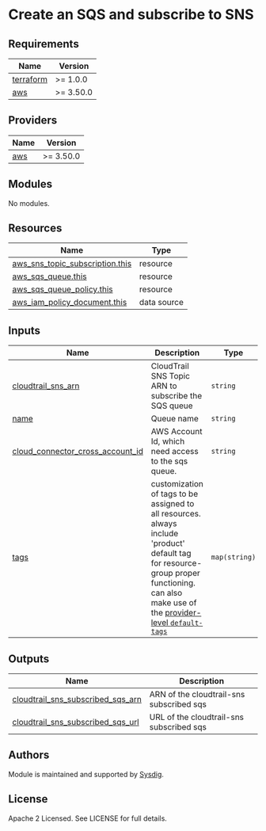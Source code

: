 # Create an SQS and subscribe to SNS

<!-- BEGINNING OF PRE-COMMIT-TERRAFORM DOCS HOOK -->
## Requirements

| Name | Version |
|------|---------|
| <a name="requirement_terraform"></a> [terraform](#requirement\_terraform) | >= 1.0.0 |
| <a name="requirement_aws"></a> [aws](#requirement\_aws) | >= 3.50.0 |

## Providers

| Name | Version |
|------|---------|
| <a name="provider_aws"></a> [aws](#provider\_aws) | >= 3.50.0 |

## Modules

No modules.

## Resources

| Name | Type |
|------|------|
| [aws_sns_topic_subscription.this](https://registry.terraform.io/providers/hashicorp/aws/latest/docs/resources/sns_topic_subscription) | resource |
| [aws_sqs_queue.this](https://registry.terraform.io/providers/hashicorp/aws/latest/docs/resources/sqs_queue) | resource |
| [aws_sqs_queue_policy.this](https://registry.terraform.io/providers/hashicorp/aws/latest/docs/resources/sqs_queue_policy) | resource |
| [aws_iam_policy_document.this](https://registry.terraform.io/providers/hashicorp/aws/latest/docs/data-sources/iam_policy_document) | data source |

## Inputs

| Name | Description | Type | Default | Required |
|------|-------------|------|---------|:--------:|
| <a name="input_cloudtrail_sns_arn"></a> [cloudtrail\_sns\_arn](#input\_cloudtrail\_sns\_arn) | CloudTrail SNS Topic ARN to subscribe the SQS queue | `string` | n/a | yes |
| <a name="input_name"></a> [name](#input\_name) | Queue name | `string` | n/a | yes |
| <a name="input_cloud_connector_cross_account_id"></a> [cloud\_connector\_cross\_account\_id](#input\_cloud\_connector\_cross\_account\_id) | AWS Account Id, which need access to the sqs queue. | `string` | `null` | no |
| <a name="input_tags"></a> [tags](#input\_tags) | customization of tags to be assigned to all resources. <br/>always include 'product' default tag for resource-group proper functioning.<br/>can also make use of the [provider-level `default-tags`](https://registry.terraform.io/providers/hashicorp/aws/latest/docs#default_tags) | `map(string)` | <pre>{<br>  "product": "sysdig-secure-for-cloud"<br>}</pre> | no |

## Outputs

| Name | Description |
|------|-------------|
| <a name="output_cloudtrail_sns_subscribed_sqs_arn"></a> [cloudtrail\_sns\_subscribed\_sqs\_arn](#output\_cloudtrail\_sns\_subscribed\_sqs\_arn) | ARN of the cloudtrail-sns subscribed sqs |
| <a name="output_cloudtrail_sns_subscribed_sqs_url"></a> [cloudtrail\_sns\_subscribed\_sqs\_url](#output\_cloudtrail\_sns\_subscribed\_sqs\_url) | URL of the cloudtrail-sns subscribed sqs |
<!-- END OF PRE-COMMIT-TERRAFORM DOCS HOOK -->

## Authors

Module is maintained and supported by [Sysdig](https://sysdig.com).

## License

Apache 2 Licensed. See LICENSE for full details.
